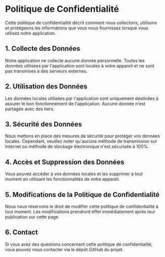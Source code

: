 # Politique de Confidentialité

Cette politique de confidentialité décrit comment nous collectons, utilisons et protégeons les informations que vous nous fournissez lorsque vous utilisez notre application.

## 1. Collecte des Données
Notre application ne collecte aucune donnée personnelle. Toutes les données utilisées par l'application sont locales à votre appareil et ne sont pas transmises à des serveurs externes.

## 2. Utilisation des Données
Les données locales utilisées par l'application sont uniquement destinées à assurer le bon fonctionnement de l'application. Aucune donnée n'est partagée avec des tiers.

## 3. Sécurité des Données
Nous mettons en place des mesures de sécurité pour protéger vos données locales. Cependant, veuillez noter qu'aucune méthode de transmission sur Internet ou méthode de stockage électronique n'est sécurisée à 100%.

## 4. Accès et Suppression des Données
Vous pouvez accéder à vos données locales et les supprimer à tout moment en utilisant les fonctionnalités de votre appareil.

## 5. Modifications de la Politique de Confidentialité
Nous nous réservons le droit de modifier cette politique de confidentialité à tout moment. Les modifications prendront effet immédiatement après leur publication sur cette page.

## 6. Contact
Si vous avez des questions concernant cette politique de confidentialité, vous pouvez nous contacter via le dépôt GitHub du projet.

